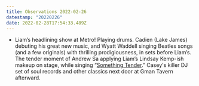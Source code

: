 ```yaml
---
title: Observations 2022-02-26
datestamp: "20220226"
date: 2022-02-28T17:54:33.489Z
---
```

- Liam’s headlining show at Metro! Playing drums. Cadien (Lake James) debuting his great new music, and Wyatt Waddell singing Beatles songs (and a few originals) with thrilling prodigiousness, in sets before Liam’s. The tender moment of Andrew Sa applying Liam’s Lindsay Kemp-ish makeup on stage, while singing “[Something Tender](https://liamkazar.bandcamp.com/track/something-tender).” Casey's killer DJ set of soul records and other classics next door at Gman Tavern afterward.